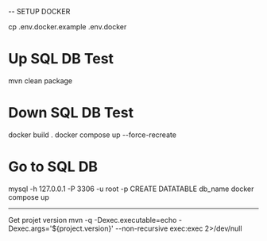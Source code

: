 -- SETUP DOCKER

cp .env.docker.example .env.docker

# Up SQL DB Test
mvn clean package
# Down SQL DB Test
docker build .
docker compose up --force-recreate
# Go to SQL DB
mysql -h 127.0.0.1 -P 3306 -u root -p
CREATE DATATABLE db_name
docker compose up



---
Get projet version
mvn -q -Dexec.executable=echo -Dexec.args='${project.version}' --non-recursive exec:exec 2>/dev/null 